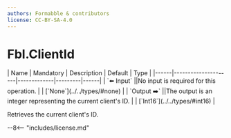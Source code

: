 ```yaml
---
authors: Formabble & contributors
license: CC-BY-SA-4.0
---
```



# Fbl.ClientId

<div class="sh-parameters" markdown="1">
| Name | Mandatory | Description | Default | Type |
|------|---------------------|-------------|---------|------|
| `⬅️ Input` ||No input is required for this operation. | | [`None`](../../types/#none) |
| `Output ➡️` ||The output is an integer representing the current client's ID. | | [`Int16`](../../types/#int16) |

</div>

Retrieves the current client's ID.

--8<-- "includes/license.md"

